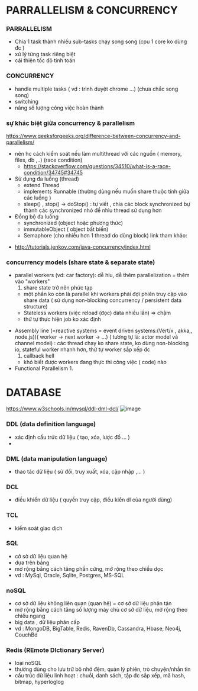 # PARRALLELISM & CONCURRENCY
### PARRALLELISM
- Chia 1 task thành nhiều sub-tasks chạy song song (cpu 1 core ko dùng đc )
- xử lý từng task riêng biệt
- cải thiện tốc độ tính toán

### CONCURRENCY
- handle multiple tasks  ( vd : trình duyệt chrome ...) (chưa chắc song song)
- switching
- nâng số lượng công việc hoàn thành 

### sự khác biệt giữa concurrency & parallelism 
https://www.geeksforgeeks.org/difference-between-concurrency-and-parallelism/
- nên hc cách kiểm soát nếu làm multithread với các nguồn ( memory, files, db ,..) (race condition)
    + https://stackoverflow.com/questions/34510/what-is-a-race-condition/34745#34745 
- Sử dụng đa luồng  (thread)
    + extend Thread
    + implements Runnable (thường dùng nếu muốn share thuộc tính giữa các luồng )
	+ sleep() , stop() -> doStop() : tự viết , chia các block synchronized bự thành các synchronized nhỏ để nhìu thread sử dụng hơn
- Đồng bộ đa luồng
    + synchronized (object hoặc phương thức) 
	+ immutableObject ( object bất biến)
	+ Semaphore (cho nhiều hơn 1 thread do dùng block)
link tham khảo: 
 + http://tutorials.jenkov.com/java-concurrency/index.html

### concurrency models (share state & separate state)
- parallel workers (vd: car factory): dễ hỉu, dễ thêm parallelization = thêm vào "workers"
    1. share state trở nên phức tạp
	+ một phần ko còn là parallel khi workers phải đợi phiên truy cập vào share data ( sử dụng non-blocking concurrency / persistent data structure)
	+ Stateless workers (việc reload (đọc) data nhiều lần) => chậm
	+ thứ tự thực hiện job ko xác định
+ Assembly line (=reactive systems = event driven systems:(Vert/x , akka,, node.js))( worker -> next worker -> ...) ( tương tự là: actor model và channel model) : các thread chạy ko share state, ko dùng non-blocking io, stateful worker nhanh hơn, thứ tự worker sắp xếp đc
    1. callback hell
	+ khó biết được workers đang  thực thi công việc ( code) nào
+ Functional Parallelism
	1. 
	
# DATABASE
https://www.w3schools.in/mysql/ddl-dml-dcl/
![image](https://user-images.githubusercontent.com/38234300/90476767-594de100-e154-11ea-85fb-13cf256a59b9.png)
### DDL (data  definition language)
- xác định cấu trức dữ liệu ( tạo, xóa, lược đồ  ... )
- 
### DML (data manipulation language)
- thao tác dữ liệu ( sử đổi, truy xuất, xóa, cập nhập ,... )

### DCL 
- điều khiển dữ liệu ( quyền truy cập, điều kiển dl của người dùng)

### TCL
- kiểm soát giao dịch

### SQL 
- cở sở dữ liệu quan hệ 
- dựa trên bảng
- mở rộng bằng cách tăng phần cứng, mở rộng theo chiều dọc
- vd : MySql, Oracle, Sqlite, Postgres, MS-SQL

### noSQL 
- cơ sở dữ liệu không liên quan (quan hệ) = cơ sở dữ liệu phân tán
- mở rộng bằng cách tăng số lượng máy chủ cơ sở dữ liệu, mở rộng theo chiều ngang
- big data , dữ liệu phân cấp 
- vd : MongoDB, BigTable, Redis, RavenDb, Cassandra, Hbase, Neo4j, CouchBd

### Redis (REmote DIctionary Server)
- loại noSQL 
- thường dùng cho lưu trữ bộ nhớ đệm, quản lý phiên, trò chuyện/nhắn tin
- cấu trúc dữ liệu linh hoạt : chuỗi, danh sách, tập đc sắp xếp, mã hash, bitmap, hyperloglog








